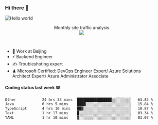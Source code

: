 ### Hi there 👋

<img src="https://raw.githubusercontent.com/sagar-viradiya/sagar-viradiya/master/resources/banner.png" alt="Hello world">
<p align="center"> 
 Monthly site traffic analysis <br/>
  <img src="https://profile-counter.glitch.me/youszoe/count.svg" />
</p>
<br/>

- 🍻 Work at Beijing 
- ⚡ Backend Engineer
- ✍️ Troubleshoting expert
- ♟  Microsoft Certified: DevOps Engineer Expert/ Azure Solutions Architect Expert/ Azure Administrator Associate

#### Coding status last week ⌨️

<!--START_SECTION:waka-->

```txt
Other            24 hrs 33 mins  ████████████████░░░░░░░░░   63.82 %
Java             6 hrs 5 mins    ████░░░░░░░░░░░░░░░░░░░░░   15.84 %
TypeScript       4 hrs 10 mins   ██▓░░░░░░░░░░░░░░░░░░░░░░   10.87 %
Text             1 hr 17 mins    █░░░░░░░░░░░░░░░░░░░░░░░░   03.34 %
YAML             1 hr 10 mins    ▓░░░░░░░░░░░░░░░░░░░░░░░░   03.07 %
```

<!--END_SECTION:waka-->

<br/>
<center><img src="http://ghchart.rshah.org/409ba5/yousazoe" alt="" /></center>


